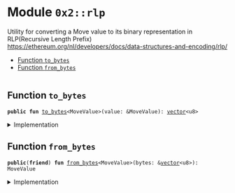
<a name="0x2_rlp"></a>

# Module `0x2::rlp`

Utility for converting a Move value to its binary representation in RLP(Recursive Length Prefix)
https://ethereum.org/nl/developers/docs/data-structures-and-encoding/rlp/


-  [Function `to_bytes`](#0x2_rlp_to_bytes)
-  [Function `from_bytes`](#0x2_rlp_from_bytes)


<pre><code></code></pre>



<a name="0x2_rlp_to_bytes"></a>

## Function `to_bytes`



<pre><code><b>public</b> <b>fun</b> <a href="rlp.md#0x2_rlp_to_bytes">to_bytes</a>&lt;MoveValue&gt;(value: &MoveValue): <a href="">vector</a>&lt;u8&gt;
</code></pre>



<details>
<summary>Implementation</summary>


<pre><code><b>native</b> <b>public</b> <b>fun</b> <a href="rlp.md#0x2_rlp_to_bytes">to_bytes</a>&lt;MoveValue&gt;(value: &MoveValue): <a href="">vector</a>&lt;u8&gt;;
</code></pre>



</details>

<a name="0x2_rlp_from_bytes"></a>

## Function `from_bytes`



<pre><code><b>public</b>(<b>friend</b>) <b>fun</b> <a href="rlp.md#0x2_rlp_from_bytes">from_bytes</a>&lt;MoveValue&gt;(bytes: &<a href="">vector</a>&lt;u8&gt;): MoveValue
</code></pre>



<details>
<summary>Implementation</summary>


<pre><code><b>public</b>(<b>friend</b>) <b>native</b> <b>fun</b> <a href="rlp.md#0x2_rlp_from_bytes">from_bytes</a>&lt;MoveValue&gt;(bytes: &<a href="">vector</a>&lt;u8&gt;): MoveValue;
</code></pre>



</details>
